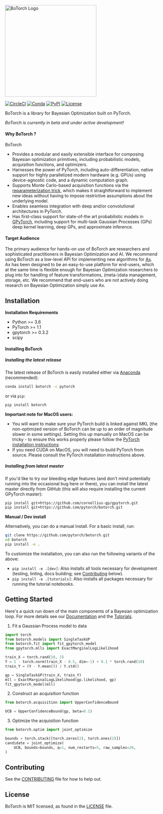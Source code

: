 <a href="https://botorch.org">
  <img width="300" src="./botorch_logo_lockup.svg" alt="BoTorch Logo" />
</a>

[![CircleCI](https://circleci.com/gh/pytorch/botorch.svg?style=shield&circle-token=19c388387063692b6d33eecc243c8990a43ae655)](https://circleci.com/gh/pytorch/botorch)
[![Conda](https://img.shields.io/conda/v/pytorch/botorch.svg)](https://anaconda.org/pytorch/botorch)
[![PyPI](https://img.shields.io/pypi/v/botorch.svg)](https://pypi.org/project/botorch)
[![License](https://img.shields.io/badge/license-MIT-green.svg)](LICENSE.md)


BoTorch is a library for Bayesian Optimization built on PyTorch.

*BoTorch is currently in beta and under active development!*


#### Why BoTorch ?
BoTorch
* Provides a modular and easily extensible interface for composing Bayesian
  optimization primitives, including probabilistic models, acquisition functions,
  and optimizers.
* Harnesses the power of PyTorch, including auto-differentiation, native support
  for highly parallelized modern hardware (e.g. GPUs) using device-agnostic code,
  and a dynamic computation graph.
* Supports Monte Carlo-based acquisition functions via the
  [reparameterization trick](https://arxiv.org/abs/1312.6114), which makes it
  straightforward to implement new ideas without having to impose restrictive
  assumptions about the underlying model.
* Enables seamless integration with deep and/or convolutional architectures in PyTorch.
* Has first-class support for state-of-the art probabilistic models in
  [GPyTorch](http://www.gpytorch.ai/), including support for multi-task Gaussian
  Processes (GPs) deep kernel learning, deep GPs, and approximate inference.


#### Target Audience

The primary audience for hands-on use of BoTorch are researchers and
sophisticated practitioners in Bayesian Optimization and AI.
We recommend using BoTorch as a low-level API for implementing new algorithms
for [Ax](https://ax.dev). Ax has been designed to be an easy-to-use platform
for end-users, which at the same time is flexible enough for Bayesian
Optimization researchers to plug into for handling of feature transformations,
(meta-)data management, storage, etc.
We recommend that end-users who are not actively doing research on Bayesian
Optimization simply use Ax.


## Installation

**Installation Requirements**
- Python >= 3.6
- PyTorch >= 1.1
- gpytorch >= 0.3.2
- scipy


#### Installing BoTorch


##### Installing the latest release

The latest release of BoTorch is easily installed either via
[Anaconda](https://www.anaconda.com/distribution/#download-section) (recommended):
```bash
conda install botorch -c pytorch
```
or via `pip`:
```bash
pip install botorch
```

**Important note for MacOS users:**
* You will want to make sure your PyTorch build is linked against MKL (the
  non-optimized version of BoTorch can be up to an order of magnitude slower in
  some settings). Setting this up manually on MacOS can be tricky - to ensure
  this works properly please follow the
  [PyTorch installation instructions](https://pytorch.org/get-started/locally/).
* If you need CUDA on MacOS, you will need to build PyTorch from source. Please
  consult the PyTorch installation instructions above.


##### Installing from latest master

If you'd like to try our bleeding edge features (and don't mind potentially
running into the occasional bug here or there), you can install the latest
master directly from GitHub (this will also require installing the current GPyTorch master):
```bash
pip install git+https://github.com/cornellius-gp/gpytorch.git
pip install git+https://github.com/pytorch/botorch.git
```

**Manual / Dev install**

Alternatively, you can do a manual install. For a basic install, run:
```bash
git clone https://github.com/pytorch/botorch.git
cd botorch
pip install -e .
```

To customize the installation, you can also run the following variants of the
above:
* `pip install -e .[dev]`: Also installs all tools necessary for development
  (testing, linting, docs building; see [Contributing](#contributing) below).
* `pip install -e .[tutorials]`: Also installs all packages necessary for running the tutorial notebooks.


## Getting Started

Here's a quick run down of the main components of a Bayesian optimization loop.
For more details see our [Documentation](https://botorch.org/docs) and the
[Tutorials](https://botorch.org/tutorials).

1. Fit a Gaussian Process model to data
  ```python
  import torch
  from botorch.models import SingleTaskGP
  from botorch.fit import fit_gpytorch_model
  from gpytorch.mlls import ExactMarginalLogLikelihood

  train_X = torch.rand(10, 2)
  Y = 1 - torch.norm(train_X - 0.5, dim=-1) + 0.1 * torch.rand(10)
  train_Y = (Y - Y.mean()) / Y.std()

  gp = SingleTaskGP(train_X, train_Y)
  mll = ExactMarginalLogLikelihood(gp.likelihood, gp)
  fit_gpytorch_model(mll)
  ```

2. Construct an acquisition function
  ```python
  from botorch.acquisition import UpperConfidenceBound

  UCB = UpperConfidenceBound(gp, beta=0.1)
  ```

3. Optimize the acquisition function
  ```python
  from botorch.optim import joint_optimize

  bounds = torch.stack([torch.zeros(2), torch.ones(2)])
  candidate = joint_optimize(
      UCB, bounds=bounds, q=1, num_restarts=5, raw_samples=20,
  )
  ```


## Contributing
See the [CONTRIBUTING](CONTRIBUTING.md) file for how to help out.


## License
BoTorch is MIT licensed, as found in the [LICENSE](LICENSE.md) file.
